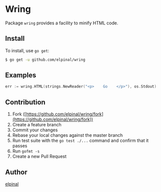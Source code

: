 # Wring

Package `wring` provides a facility to minify HTML code.

## Install 

To install, use `go get`:

```bash
$ go get -u github.com/elpinal/wring
```

## Examples

```go
err := wring.HTML(strings.NewReader("<p>    Go    </p>"), os.Stdout)
```

## Contribution

1. Fork ([https://github.com/elpinal/wring/fork](https://github.com/elpinal/wring/fork))
1. Create a feature branch
1. Commit your changes
1. Rebase your local changes against the master branch
1. Run test suite with the `go test ./...` command and confirm that it passes
1. Run `gofmt -s`
1. Create a new Pull Request

## Author

[elpinal](https://github.com/elpinal)
